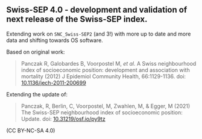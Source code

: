 ## Swiss-SEP 4.0 - development and validation of next release of the Swiss-SEP index.

Extending work on `SNC_Swiss-SEP2` (and 3!) with more up to date and more data and shifting towards OS software.

Based on original work:

> Panczak R, Galobardes B, Voorpostel M, *et al.* A Swiss neighbourhood index of socioeconomic position: development and association with mortality (2012) J Epidemiol Community Health, 66:1129-1136. doi: [10.1136/jech-2011-200699](http://dx.doi.org/10.1136/jech-2011-200699)

Extending the update of:

> Panczak, R, Berlin, C, Voorpostel, M, Zwahlen, M, & Egger, M (2021) The Swiss-SEP neighbourhood index of socioeconomic position: Update. doi: [10.31219/osf.io/py9tz](https://doi.org/10.31219/osf.io/py9tz)


(CC BY-NC-SA 4.0)
